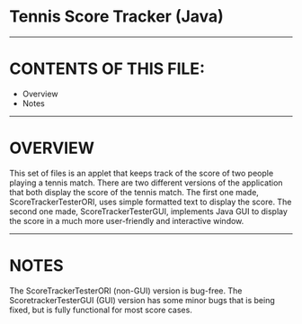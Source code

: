 # Tennis Score Tracker (Java)

------------------------------------------------
# CONTENTS OF THIS FILE:
* Overview
* Notes

------------------------------------------------

# OVERVIEW
This set of files is an applet that keeps track of the score of two people playing a tennis match.
There are two different versions of the application that both display the score of the tennis match.
The first one made, ScoreTrackerTesterORI, uses simple formatted text to display the score.
The second one made, ScoreTrackerTesterGUI, implements Java GUI to display the score in a much more
user-friendly and interactive window.

------------------------------------------------

# NOTES
The ScoreTrackerTesterORI (non-GUI) version is bug-free.
The ScoretrackerTesterGUI (GUI) version has some minor bugs that is being fixed, but is fully functional
for most score cases.